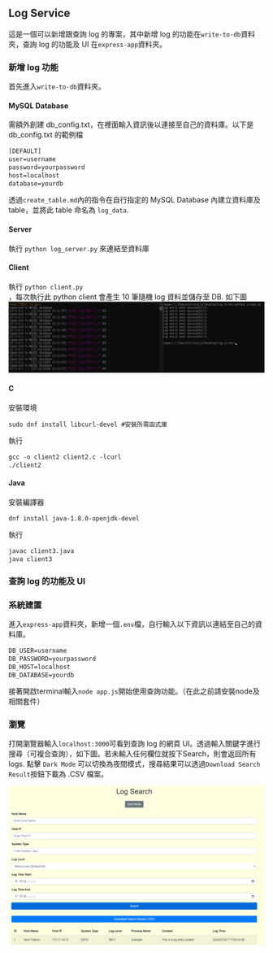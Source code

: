 ##  Log Service
這是一個可以新增跟查詢 log 的專案，其中新增 log 的功能在`write-to-db`資料夾，查詢 log 的功能及 UI 在`express-app`資料夾。

### 新增 log 功能
首先進入`write-to-db`資料夾。
#### MySQL Database
需額外創建 db_config.txt，在裡面輸入資訊後以連接至自己的資料庫。以下是 db_config.txt 的範例檔
```
[DEFAULT]  
user=username
password=yourpassword  
host=localhost  
database=yourdb  
```
透過`create_table.md`內的指令在自行指定的 MySQL Database 內建立資料庫及 table，並將此 table 命名為 `log_data`.

#### Server
執行
``python log_server.py``
來連結至資料庫

#### Client
執行
``python client.py``  
，每次執行此 python client 會產生 10 筆隨機 log 資料並儲存至 DB. 如下圖
![新增log資料](/images/Screenshot%202024-07-31%20114418.png)

#### C 
安裝環境
```
sudo dnf install libcurl-devel #安裝所需函式庫
```
執行
```
gcc -o client2 client2.c -lcurl  
./client2
```

#### Java  
安裝編譯器
```
dnf install java-1.8.0-openjdk-devel
```
執行
```
javac client3.java  
java client3  
```

### 查詢 log 的功能及 UI
### 系統建置
進入`express-app`資料夾，新增一個`.env`檔，自行輸入以下資訊以連結至自己的資料庫。
```
DB_USER=username
DB_PASSWORD=yourpassword
DB_HOST=localhost
DB_DATABASE=yourdb
```
接著開啟terminal輸入`node app.js`開始使用查詢功能。（在此之前請安裝node及相關套件）  
### 瀏覽
打開瀏覽器輸入`localhost:3000`可看到查詢 log 的網頁 UI。透過輸入關鍵字進行搜尋（可複合查詢），如下圖。若未輸入任何欄位就按下Search，則會返回所有logs. 點擊 `Dark Mode` 可以切換為夜間模式，搜尋結果可以透過`Download Search Result`按鈕下載為 .CSV 檔案。    

![前端介面](/images/Screenshot%202024-07-30%20171210.png)

